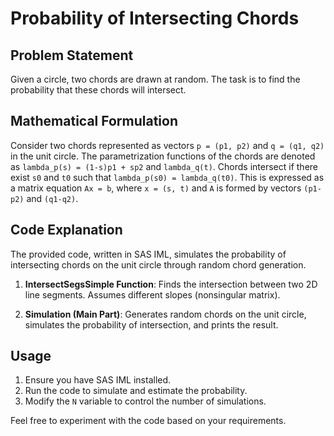# Probability of Intersecting Chords

## Problem Statement
Given a circle, two chords are drawn at random. The task is to find the probability that these chords will intersect.

## Mathematical Formulation
Consider two chords represented as vectors `p = (p1, p2)` and `q = (q1, q2)` in the unit circle. The parametrization functions of the chords are denoted as `lambda_p(s) = (1-s)p1 + sp2` and `lambda_q(t)`. Chords intersect if there exist `s0` and `t0` such that `lambda_p(s0) = lambda_q(t0)`. This is expressed as a matrix equation `Ax = b`, where `x = (s, t)` and `A` is formed by vectors `(p1-p2)` and `(q1-q2)`.

## Code Explanation
The provided code, written in SAS IML, simulates the probability of intersecting chords on the unit circle through random chord generation.

1. **IntersectSegsSimple Function**: Finds the intersection between two 2D line segments. Assumes different slopes (nonsingular matrix).

2. **Simulation (Main Part)**: Generates random chords on the unit circle, simulates the probability of intersection, and prints the result.

## Usage
1. Ensure you have SAS IML installed.
2. Run the code to simulate and estimate the probability.
3. Modify the `N` variable to control the number of simulations.

Feel free to experiment with the code based on your requirements.
